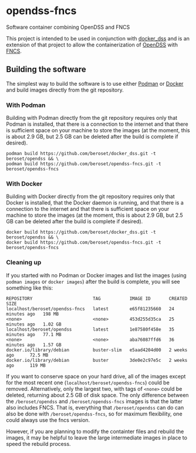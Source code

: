 # opendss-fncs
Software container combining OpenDSS and FNCS

This project is intended to be used in conjunction with [docker_dss](https://github.com/beroset/docker_dss) and is an extension of that project to allow the containerization of [OpenDSS](https://sourceforge.net/projects/electricdss/) with [FNCS](https://github.com/FNCS/fncs).  

## Building the software
The simplest way to build the software is to use either [Podman](https://podman.io/) or [Docker](https://www.docker.com/) and build images directly from the git repository.  

### With Podman
Building with Podman directly from the git repository requires only that Podman is installed, that there is a connection to the internet and that there is sufficient space on your machine to store the images (at the moment, this is about 2.9 GB, but 2.5 GB can be deleted after the build is complete if desired).

    podman build https://github.com/beroset/docker_dss.git -t beroset/opendss && \
    podman build https://github.com/beroset/opendss-fncs.git -t beroset/opendss-fncs

### With Docker
Building with Docker directly from the git repository requires only that Docker is installed, that the Docker daemon is running, and that there is a connection to the internet and that there is sufficient space on your machine to store the images (at the moment, this is about 2.9 GB, but 2.5 GB can be deleted after the build is complete if desired).

    docker build https://github.com/beroset/docker_dss.git -t beroset/opendss && \
    docker build https://github.com/beroset/opendss-fncs.git -t beroset/opendss-fncs

### Cleaning up
If you started with no Podman or Docker images and list the images (using `podman images` or `docker images`) after the build is complete, you will see something like this:

    REPOSITORY                       TAG           IMAGE ID       CREATED          SIZE
    localhost/beroset/opendss-fncs   latest        e65f81235660   24 minutes ago   198 MB
    <none>                           <none>        453d255d35ca   25 minutes ago   1.02 GB
    localhost/beroset/opendss        latest        1e87580f458e   35 minutes ago   77.1 MB
    <none>                           <none>        aba76087ffd6   36 minutes ago   1.57 GB
    docker.io/library/debian         buster-slim   e5aad4204d00   2 weeks ago      72.5 MB
    docker.io/library/debian         buster        3de0e2c97e5c   2 weeks ago      119 MB

If you want to conserve space on your hard drive, all of the images except for the most recent one (`localhost/beroset/opendss-fncs`) could be removed.  Alternatively, only the largest two, with tags of `<none>` could be deleted, returning about 2.5 GB of disk space.  The only difference between the `/beroset/opendss` and `/beroset/opendss-fncs` images is that the latter also includes FNCS.  That is, everything that `/beroset/opendss` can do can also be done with `/beroset/opendss-fncs`, so for maximum flexibility, one could always use the fncs version.  

However, if you are planning to modify the containter files and rebuild the images, it may be helpful to leave the large intermediate images in place to speed the rebuild process.
